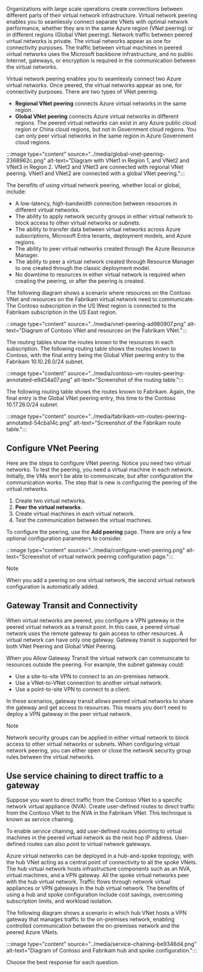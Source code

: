 
Organizations with large scale operations create connections between different parts of their virtual network infrastructure. Virtual network peering enables you to seamlessly connect separate VNets with optimal network performance, whether they are in the same Azure region (VNet peering) or in different regions (Global VNet peering). Network traffic between peered virtual networks is private. The virtual networks appear as one for connectivity purposes. The traffic between virtual machines in peered virtual networks uses the Microsoft backbone infrastructure, and no public Internet, gateways, or encryption is required in the communication between the virtual networks.

Virtual network peering enables you to seamlessly connect two Azure virtual networks. Once peered, the virtual networks appear as one, for connectivity purposes. There are two types of VNet peering.

- **Regional VNet peering** connects Azure virtual networks in the same region.
- **Global VNet peering** connects Azure virtual networks in different regions. The peered virtual networks can exist in any Azure public cloud region or China cloud regions, but not in Government cloud regions. You can only peer virtual networks in the same region in Azure Government cloud regions.

:::image type="content" source="../media/global-vnet-peering-2368962c.png" alt-text="Diagram with VNet1 in Region 1, and VNet2 and VNet3 in Region 2. VNet2 and VNet3 are connected with regional VNet peering. VNet1 and VNet2 are connected with a global VNet peering.":::

The benefits of using virtual network peering, whether local or global, include:

- A low-latency, high-bandwidth connection between resources in different virtual networks.
- The ability to apply network security groups in either virtual network to block access to other virtual networks or subnets.
- The ability to transfer data between virtual networks across Azure subscriptions, Microsoft Entra tenants, deployment models, and Azure regions.
- The ability to peer virtual networks created through the Azure Resource Manager.
- The ability to peer a virtual network created through Resource Manager to one created through the classic deployment model.
- No downtime to resources in either virtual network is required when creating the peering, or after the peering is created.

The following diagram shows a scenario where resources on the Contoso VNet and resources on the Fabrikam virtual network need to communicate. The Contoso subscription in the US West region is connected to the Fabrikam subscription in the US East region.

:::image type="content" source="../media/vnet-peering-ad980907.png" alt-text="Diagram of Contoso VNet and resources on the Fabrikam VNet.":::

The routing tables show the routes known to the resources in each subscription. The following routing table shows the routes known to Contoso, with the final entry being the Global VNet peering entry to the Fabrikam 10.10.26.0/24 subnet.

:::image type="content" source="../media/contoso-vm-routes-peering-annotated-e9d34a07.png" alt-text="Screenshot of the routing table.":::

The following routing table shows the routes known to Fabrikam. Again, the final entry is the Global VNet peering entry, this time to the Contoso 10.17.26.0/24 subnet.

:::image type="content" source="../media/fabrikam-vm-routes-peering-annotated-54cba14c.png" alt-text="Screenshot of the Fabrikam route table.":::

## Configure VNet Peering

Here are the steps to configure VNet peering. Notice you need two virtual networks. To test the peering, you need a virtual machine in each network. Initially, the VMs won't be able to communicate, but after configuration the communication works. The step that is new is configuring the peering of the virtual networks.

1. Create two virtual networks.
2. **Peer the virtual networks**.
3. Create virtual machines in each virtual network.
4. Test the communication between the virtual machines.

To configure the peering, use the **Add peering** page. There are only a few optional configuration parameters to consider.

:::image type="content" source="../media/configure-vnet-peering.png" alt-text="Screenshot of virtual network peering configuration page.":::

> [!NOTE]
> When you add a peering on one virtual network, the second virtual network configuration is automatically added.

## Gateway Transit and Connectivity

When virtual networks are peered, you configure a VPN gateway in the peered virtual network as a transit point. In this case, a peered virtual network uses the remote gateway to gain access to other resources. A virtual network can have only one gateway. Gateway transit is supported for both VNet Peering and Global VNet Peering.

When you Allow Gateway Transit the virtual network can communicate to resources outside the peering. For example, the subnet gateway could:

- Use a site-to-site VPN to connect to an on-premises network.
- Use a VNet-to-VNet connection to another virtual network.
- Use a point-to-site VPN to connect to a client.

In these scenarios, gateway transit allows peered virtual networks to share the gateway and get access to resources. This means you don't need to deploy a VPN gateway in the peer virtual network.

> [!NOTE]
>
> Network security groups can be applied in either virtual network to block access to other virtual networks or subnets. When configuring virtual network peering, you can either open or close the network security group rules between the virtual networks.

## Use service chaining to direct traffic to a gateway

Suppose you want to direct traffic from the Contoso VNet to a specific network virtual appliance (NVA). Create user-defined routes to direct traffic from the Contoso VNet to the NVA in the Fabrikam VNet. This technique is known as service chaining.

To enable service chaining, add user-defined routes pointing to virtual machines in the peered virtual network as the next hop IP address. User-defined routes can also point to virtual network gateways.

Azure virtual networks can be deployed in a hub-and-spoke topology, with the hub VNet acting as a central point of connectivity to all the spoke VNets. The hub virtual network hosts infrastructure components such as an NVA, virtual machines, and a VPN gateway. All the spoke virtual networks peer with the hub virtual network. Traffic flows through network virtual appliances or VPN gateways in the hub virtual network. The benefits of using a hub and spoke configuration include cost savings, overcoming subscription limits, and workload isolation.

The following diagram shows a scenario in which hub VNet hosts a VPN gateway that manages traffic to the on-premises network, enabling controlled communication between the on-premises network and the peered Azure VNets.

:::image type="content" source="../media/service-chaining-be9346d4.png" alt-text="Diagram of Contoso and Fabrikam hub and spoke configuration.":::

Choose the best response for each question.